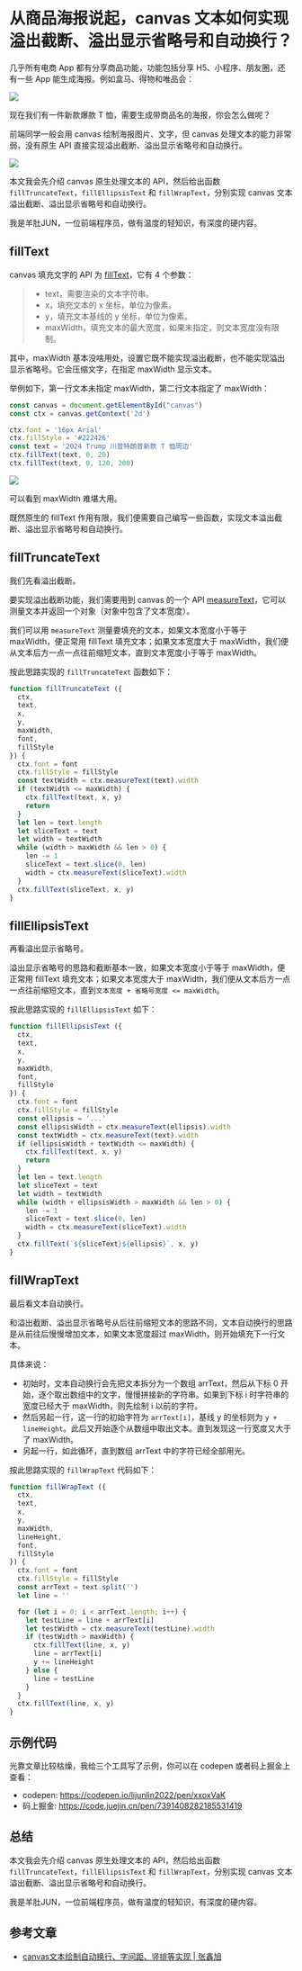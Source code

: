 # 从商品海报说起，canvas 文本如何实现溢出截断、溢出显示省略号和自动换行？

几乎所有电商 App 都有分享商品功能，功能包括分享 H5、小程序、朋友圈，还有一些 App 能生成海报。例如盒马、得物和唯品会：

![](./img/example.png)

现在我们有一件新款爆款 T 恤，需要生成带商品名的海报，你会怎么做呢？

前端同学一般会用 canvas 绘制海报图片、文字，但 canvas 处理文本的能力非常弱，没有原生 API 直接实现溢出截断、溢出显示省略号和自动换行。

![](./img/product.png)

本文我会先介绍 canvas 原生处理文本的 API，然后给出函数 `fillTruncateText`，`fillEllipsisText` 和 `fillWrapText`，分别实现 canvas 文本溢出截断、溢出显示省略号和自动换行。

我是羊肚JUN，一位前端程序员，做有温度的轻知识，有深度的硬内容。

## fillText

canvas 填充文字的 API 为 [fillText](https://developer.mozilla.org/zh-CN/docs/Web/API/CanvasRenderingContext2D/fillText)，它有 4 个参数：

> - text，需要渲染的文本字符串。
> - x，填充文本的 x 坐标，单位为像素。
> - y，填充文本基线的 y 坐标，单位为像素。
> - maxWidth，填充文本的最大宽度，如果未指定，则文本宽度没有限制。

其中，maxWidth 基本没啥用处，设置它既不能实现溢出截断，也不能实现溢出显示省略号。它会压缩文字，在指定 maxWidth 显示文本。

举例如下，第一行文本未指定 maxWidth，第二行文本指定了 maxWidth：

```js
const canvas = document.getElementById("canvas")
const ctx = canvas.getContext('2d')

ctx.font = '16px Arial'
ctx.fillStyle = '#222426'
const text = '2024 Trump 川普特朗普新款 T 恤周边'
ctx.fillText(text, 0, 20)
ctx.fillText(text, 0, 120, 200)
```

![](./img/set-maxWidth.jpg)

可以看到 maxWidth 难堪大用。

既然原生的 fillText 作用有限，我们便需要自己编写一些函数，实现文本溢出截断、溢出显示省略号和自动换行。

## fillTruncateText

我们先看溢出截断。

要实现溢出截断功能，我们需要用到 canvas 的一个 API [measureText](https://developer.mozilla.org/zh-CN/docs/Web/API/CanvasRenderingContext2D/measureText)，它可以测量文本并返回一个对象（对象中包含了文本宽度）。

我们可以用 `measureText` 测量要填充的文本，如果文本宽度小于等于 maxWidth，便正常用 fillText 填充文本；如果文本宽度大于 maxWidth，我们便从文本后方一点一点往前缩短文本，直到文本宽度小于等于 maxWidth。

按此思路实现的 `fillTruncateText` 函数如下：

```js
function fillTruncateText ({
  ctx,
  text,
  x,
  y,
  maxWidth,
  font,
  fillStyle
}) {
  ctx.font = font
  ctx.fillStyle = fillStyle
  const textWidth = ctx.measureText(text).width
  if (textWidth <= maxWidth) {
    ctx.fillText(text, x, y)
    return
  }
  let len = text.length
  let sliceText = text
  let width = textWidth
  while (width > maxWidth && len > 0) {
    len -= 1
    sliceText = text.slice(0, len)
    width = ctx.measureText(sliceText).width
  }
  ctx.fillText(sliceText, x, y)
}
```

## fillEllipsisText

再看溢出显示省略号。

溢出显示省略号的思路和截断基本一致，如果文本宽度小于等于 maxWidth，便正常用 fillText 填充文本；如果文本宽度大于 maxWidth，我们便从文本后方一点一点往前缩短文本，直到`文本宽度 + 省略号宽度 <= maxWidth`。

按此思路实现的 `fillEllipsisText` 如下：

```js
function fillEllipsisText ({
  ctx,
  text,
  x, 
  y,
  maxWidth,
  font,
  fillStyle
}) {
  ctx.font = font
  ctx.fillStyle = fillStyle
  const ellipsis = '...'
  const ellipsisWidth = ctx.measureText(ellipsis).width
  const textWidth = ctx.measureText(text).width
  if (ellipsisWidth + textWidth <= maxWidth) {
    ctx.fillText(text, x, y)
    return
  }
  let len = text.length
  let sliceText = text
  let width = textWidth
  while (width + ellipsisWidth > maxWidth && len > 0) {
    len -= 1
    sliceText = text.slice(0, len)
    width = ctx.measureText(sliceText).width
  }
  ctx.fillText(`${sliceText}${ellipsis}`, x, y)
}
```

## fillWrapText

最后看文本自动换行。

和溢出截断、溢出显示省略号从后往前缩短文本的思路不同，文本自动换行的思路是从前往后慢慢增加文本，如果文本宽度超过 maxWidth，则开始填充下一行文本。

具体来说：

- 初始时，文本自动换行会先把文本拆分为一个数组 arrText，然后从下标 0 开始，逐个取出数组中的文字，慢慢拼接新的字符串。如果到下标 i 时字符串的宽度已经大于 maxWidth，则先绘制 i 以前的字符。
- 然后另起一行，这一行的初始字符为 `arrText[i]`，基线 y 的坐标则为 `y + lineHeight`。此后又开始逐个从数组中取出文本。直到发现这一行宽度又大于了 maxWidth。
- 另起一行，如此循环，直到数组 arrText 中的字符已经全部用光。

按此思路实现的 `fillWrapText` 代码如下：

```js
function fillWrapText ({
  ctx,
  text,
  x,
  y,
  maxWidth,
  lineHeight,
  font,
  fillStyle
}) {
  ctx.font = font
  ctx.fillStyle = fillStyle
  const arrText = text.split('')
  let line = ''

  for (let i = 0; i < arrText.length; i++) {
    let testLine = line + arrText[i]
    let testWidth = ctx.measureText(testLine).width
    if (testWidth > maxWidth) {
      ctx.fillText(line, x, y)
      line = arrText[i]
      y += lineHeight
    } else {
      line = testLine
    }
  }
  ctx.fillText(line, x, y)
}
```

## 示例代码

光靠文章比较枯燥，我给三个工具写了示例，你可以在 codepen 或者码上掘金上查看：

- codepen: https://codepen.io/lijunlin2022/pen/xxoxVaK
- 码上掘金: https://code.juejin.cn/pen/7391408282185531419

## 总结

本文我会先介绍 canvas 原生处理文本的 API，然后给出函数 `fillTruncateText`，`fillEllipsisText` 和 `fillWrapText`，分别实现 canvas 文本溢出截断、溢出显示省略号和自动换行。

我是羊肚JUN，一位前端程序员，做有温度的轻知识，有深度的硬内容。

## 参考文章

- [canvas文本绘制自动换行、字间距、竖排等实现 | 张鑫旭](https://www.zhangxinxu.com/wordpress/2018/02/canvas-text-break-line-letter-spacing-vertical/)
